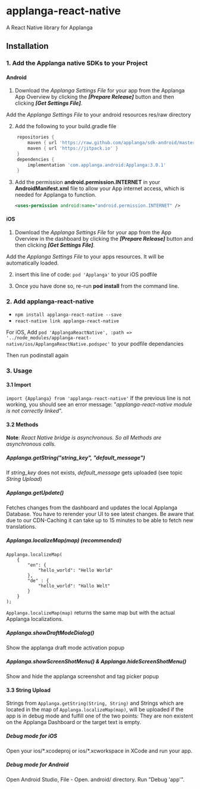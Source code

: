 # applanga-react-native

A React Native library for Applanga

## Installation
### 1. Add the Applanga native SDKs to your Project

#### Android

1. Download the *Applanga Settings File* for your app from the Applanga App Overview by clicking the ***[Prepare Release]*** button and then clicking ***[Get Settings File]***. 

Add the *Applanga Settings File* to your android resources res/raw directory

2. Add the following to your build.gradle file

```gradle
    repositories {
        maven { url 'https://raw.github.com/applanga/sdk-android/master/maven/releases/'}
        maven { url 'https://jitpack.io' }
    }
    dependencies {
        implementation 'com.applanga.android:Applanga:3.0.1'
    }
```

3. Add the permission **android.permission.INTERNET** in your **AndroidManifest.xml** file to allow your App internet access, which is needed for Applanga to function.

    ```xml
    <uses-permission android:name="android.permission.INTERNET" />
    ```

#### iOS

1. Download the *Applanga Settings File* for your app from the App Overview in the dashboard by clicking the ***[Prepare Release]*** button and then clicking ***[Get Settings File]***.
 
Add the *Applanga Settings File* to your apps resources. It will be automatically loaded.

2. insert this line of code: `pod 'Applanga'` to your iOS podfile

3. Once you have done so, re-run **pod install** from the command line.

### 2. Add applanga-react-native

 - `npm install applanga-react-native --save`
 - `react-native link applanga-react-native`

For iOS, Add `pod 'ApplangaReactNative', :path => '../node_modules/applanga-react-native/ios/ApplangaReactNative.podspec'` to your podfile dependancies

Then run podinstall again


### 3. Usage

#### 3.1 Import
`import {Applanga} from 'applanga-react-native'`
 If the previous line is not working, you should see an error message: "*applanga-react-native module is not correctly linked*".
 
#### 3.2 Methods

**Note**: *React Native bridge is asynchronous. So all Methods are asynchronous calls.*

##### Applanga.getString("string\_key", "default\_message")
If *string\_key* does not exists, *default\_message* gets uploaded (see topic *String Upload*)

##### Applanga.getUpdate()
Fetches changes from the dashboard and updates the local Applanga Database. You have to rerender your UI to see latest changes. Be aware that due to our CDN-Caching it can take up to 15 minutes to be able to fetch new translations.

##### Applanga.localizeMap(map) (recommended)

```
Applanga.localizeMap(
	{
		"en": {
			"hello_world": "Hello World"
		}, 
		"de" : {
			"hello_world": "Hallo Welt"
		}
	}
);
```

`Applanga.localizeMap(map)` returns the same map but with the actual Applanga localizations.

##### Applanga.showDraftModeDialog()
Show the applanga draft mode activation popup

##### Applanga.showScreenShotMenu() & Applanga.hideScreenShotMenu()
Show and hide the applanga screenshot and tag picker popup

#### 3.3 String Upload
Strings from `Applanga.getString(String, String)` and Strings which are located in the map of `Applanga.localizeMap(map)`, will be uploaded if the app is in debug mode and fulfill one of the two points: They are non existent on the Applanga Dashboard or the target text is empty.
##### Debug mode for iOS
Open your ios/\*.xcodeproj or ios/\*.xcworkspace in XCode and run your app.

##### Debug mode for Android
Open Android Studio, File - Open. android/ directory. Run "Debug 'app'".
